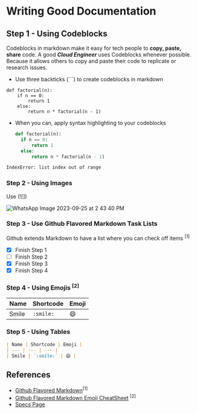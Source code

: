 # Writing Good Documentation

## Step 1 - Using Codeblocks

Codeblocks in markdown make it easy for tech people to **copy, paste, share** code. A good **_Cloud Engineer_** uses Codeblocks whenever possible. Because it allows others to copy and paste their code to replicate or research issues.

- Use three backticks (```) to create codeblocks in markdown

```
def factorial(n):
    if n == 0:
        return 1
    else:
        return n * factorial(n - 1)
```

- When you can, apply syntax highlighting to your codeblocks

  ```Python
  def factorial(n):
    if n == 0:
        return 1
    else:
        return n * factorial(n - 1)

```bash
IndexError: list index out of range
```

### Step 2 - Using Images
Use (![])

![WhatsApp Image 2023-09-25 at 2 43 40 PM](https://github.com/KennedyNjuguna/github-docs-example/assets/88589168/a5719705-0f6e-4ec8-a8c1-d43e9640a87e)

### Step 3 - Use Github Flavored Markdown Task Lists
Github extends Markdown to have a list where you can check off items <sup>[1]</sup>

- [x] Finish Step 1
- [ ] Finish Step 2
- [x] Finish Step 3
- [x] Finish Step 4
### Step 4 - Using Emojis <sup>[2]</sup>

| Name | Shortcode | Emoji |
| --- | --- | --- |
| Smile | `:smile:` | 😄 |

### Step 5 - Using Tables
```md
| Name | Shortcode | Emoji |
| --- | --- | --- |
| Smile | `:smile:` | 😄 |
```




## References
- [Github Flavored Markdown](https://docs.github.com/en/get-started/writing-on-github/getting-started-with-writing-and-formatting-on-github/basic-writing-and-formatting-syntax)<sup>[1]</sup>
- [Github Flavored Markdown Emoji CheatSheet](https://github.com/ikatyang/emoji-cheat-sheet/blob/master/README.md) <sup>[2]</sup>
- [Specs Page](https://github.github.com/gfm/)
